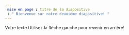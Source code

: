 ```yaml
---
 mise en page : titre de la diapositive
 : " Bienvenue sur notre deuxième diapositive! "
---
```

Votre texte 
Utilisez la flèche gauche pour revenir en arrière!
